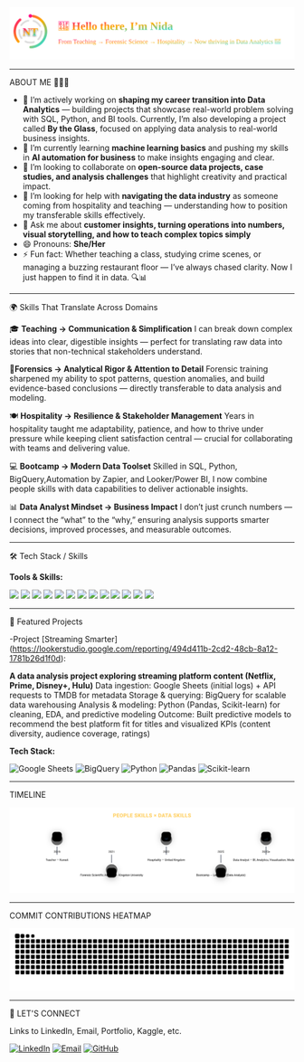 <p align="center">
  <img src="assets/header-intro.svg" alt="Nida header intro with logo" width="820">
</p>

---
 ABOUT ME 💁🏻‍♀️

- 🔭 I’m actively working on **shaping my career transition into Data Analytics** — building projects that showcase real-world problem solving with SQL, Python, and BI tools. Currently, I’m also developing a project called **By the Glass**, focused on applying data analysis to real-world business insights.
- 🌱 I’m currently learning **machine learning basics** and pushing my skills in **AI automation for business** to make insights engaging and clear.  
- 👯 I’m looking to collaborate on **open-source data projects, case studies, and analysis challenges** that highlight creativity and practical impact.  
- 🤔 I’m looking for help with **navigating the data industry** as someone coming from hospitality and teaching — understanding how to position my transferable skills effectively.  
- 💬 Ask me about **customer insights, turning operations into numbers, visual storytelling, and how to teach complex topics simply**  
- 😄 Pronouns: **She/Her**  
- ⚡ Fun fact: Whether teaching a class, studying crime scenes, or managing a buzzing restaurant floor — I’ve always chased clarity. Now I just happen to find it in data. 🔍📊
  
---

🌍 Skills That Translate Across Domains

🎓 **Teaching → Communication & Simplification**
I can break down complex ideas into clear, digestible insights — perfect for translating raw data into stories that non-technical stakeholders understand.

🧪**Forensics → Analytical Rigor & Attention to Detail**
Forensic training sharpened my ability to spot patterns, question anomalies, and build evidence-based conclusions — directly transferable to data analysis and modeling.

🍽️ **Hospitality → Resilience & Stakeholder Management**
Years in hospitality taught me adaptability, patience, and how to thrive under pressure while keeping client satisfaction central — crucial for collaborating with teams and delivering value.

💻 **Bootcamp → Modern Data Toolset**
Skilled in SQL, Python, BigQuery,Automation by Zapier, and Looker/Power BI, I now combine people skills with data capabilities to deliver actionable insights.

📊 **Data Analyst Mindset → Business Impact**
I don’t just crunch numbers — I connect the “what” to the “why,” ensuring analysis supports smarter decisions, improved processes, and measurable outcomes.

---
🛠️ Tech Stack / Skills

**Tools & Skills:**  

<p align="left">

  <!-- Google Sheets -->
  <img src="https://img.shields.io/badge/Google%20Sheets-34A853?style=for-the-badge&logo=google-sheets&logoColor=white" />
  <!-- Microsoft Excel -->
  <img src="https://img.shields.io/badge/Microsoft%20Excel-217346?style=for-the-badge&logo=microsoft-excel&logoColor=white" />

  <!-- SQL -->
  <img src="https://img.shields.io/badge/SQL-003B57?style=for-the-badge&logo=databricks&logoColor=white" />

  <!-- BigQuery -->
  <img src="https://img.shields.io/badge/BigQuery-4285F4?style=for-the-badge&logo=google-bigquery&logoColor=white" />

  <!-- Chart.js -->
  <img src="https://img.shields.io/badge/Chart.js-FF6384?style=for-the-badge&logo=chartdotjs&logoColor=white" />

  <!-- Git -->
  <img src="https://img.shields.io/badge/Git-F05032?style=for-the-badge&logo=git&logoColor=white" />

  <!-- dbt -->
  <img src="https://img.shields.io/badge/dbt-FF694B?style=for-the-badge&logo=dbt&logoColor=white" />

  <!-- Fivetran -->
  <img src="https://img.shields.io/badge/Fivetran-4285F4?style=for-the-badge&logo=fivetran&logoColor=white" />

  <!-- Google Tag Manager -->
  <img src="https://img.shields.io/badge/Google%20Tag%20Manager-246FDB?style=for-the-badge&logo=google-tag-manager&logoColor=white" />

  <!-- Zapier -->
  <img src="https://img.shields.io/badge/Zapier-FF4F00?style=for-the-badge&logo=zapier&logoColor=white" />

  <!-- Data Governance (generic shield) -->
  <img src="https://img.shields.io/badge/Data%20Governance-555555?style=for-the-badge&logo=shield&logoColor=white" />

  <!-- Python -->
  <img src="https://img.shields.io/badge/Python-3776AB?style=for-the-badge&logo=python&logoColor=white" />

  <!-- BeautifulSoup -->
  <img src="https://img.shields.io/badge/BeautifulSoup-4B8BBE?style=for-the-badge&logo=python&logoColor=white" />

</p>



---

📂 Featured Projects

-Project [Streaming Smarter]
  (https://lookerstudio.google.com/reporting/494d411b-2cd2-48cb-8a12-1781b26d1f0d):
  
  **A data analysis project exploring streaming platform content (Netflix, Prime, Disney+, Hulu)**
Data ingestion: Google Sheets (initial logs) + API requests to TMDB for metadata
Storage & querying: BigQuery for scalable data warehousing
Analysis & modeling: Python (Pandas, Scikit-learn) for cleaning, EDA, and predictive modeling
Outcome: Built predictive models to recommend the best platform fit for titles and visualized KPIs (content diversity, audience coverage, ratings)

 **Tech Stack:** 
<p>
  <img src="https://cdn.jsdelivr.net/gh/devicons/devicon/icons/google/google-original.svg" alt="Google Sheets" width="40" height="40"/>
  <img src="https://cdn.jsdelivr.net/gh/devicons/devicon/icons/googlecloud/googlecloud-original.svg" alt="BigQuery" width="40" height="40"/>
  <img src="https://cdn.jsdelivr.net/gh/devicons/devicon/icons/python/python-original.svg" alt="Python" width="40" height="40"/>
  <img src="https://cdn.jsdelivr.net/gh/devicons/devicon/icons/pandas/pandas-original.svg" alt="Pandas" width="40" height="40"/>
  <img src="https://scikit-learn.org/stable/_static/scikit-learn-logo-small.png" alt="Scikit-learn" width="40" height="40"/>
  
</p>


---

 TIMELINE
<p align="center">
  <img src="assets/timeline3-animated.svg" alt="People skills × Data skills timeline" />
</p>

---

COMMIT CONTRIBUTIONS HEATMAP 

<picture>
  <source media="(prefers-color-scheme: dark)" srcset="./assets/github-snake-dark.svg" />
  <source media="(prefers-color-scheme: light)" srcset="./assets/github-snake.svg" />
  <img alt="GitHub contribution snake" src="./assets/github-snake.svg" />
</picture>


---
🤝 LET'S CONNECT

Links to LinkedIn, Email, Portfolio, Kaggle, etc.

[![LinkedIn](https://img.shields.io/badge/LinkedIn-0077B5?style=for-the-badge&logo=linkedin&logoColor=white)](https://www.linkedin.com/in/nt786)
[![Email](https://img.shields.io/badge/Email-nida.tanveer98%40hotmail.com-red?style=for-the-badge&logo=gmail&logoColor=white)](mailto:nida.tanveer98@hotmail.com)
[![GitHub](https://img.shields.io/badge/GitHub%20README-181717?style=for-the-badge&logo=github&logoColor=white)](https://github.com/Niddush786)


